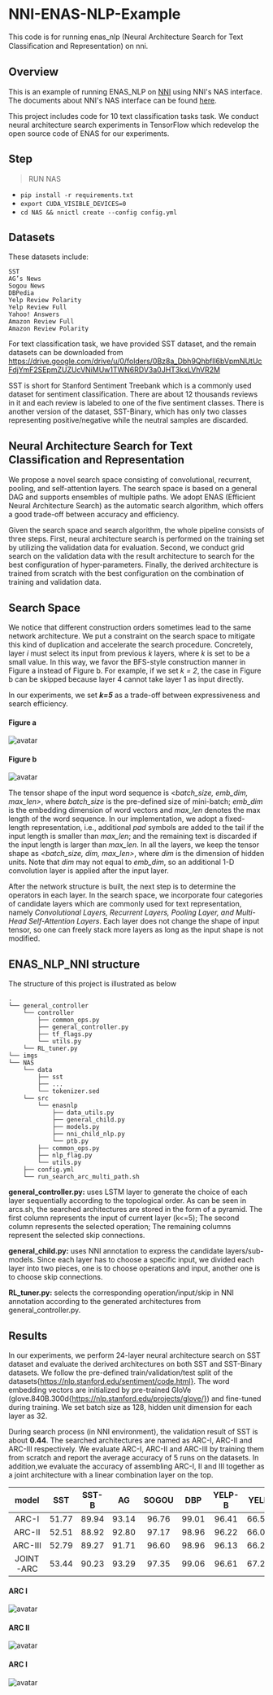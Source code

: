 # NNI-ENAS-NLP-Example
This code is for running enas_nlp (Neural Architecture Search for Text Classiﬁcation and Representation) on nni.

## Overview

This is an example of running ENAS_NLP on [NNI](https://github.com/microsoft/nni) using NNI's NAS interface. The documents about NNI's NAS interface can be found [here](https://github.com/microsoft/nni/blob/master/docs/en_US/GeneralNasInterfaces.md).

This project includes code for 10 text classification tasks task. We conduct neural architecture search experiments in TensorFlow which redevelop the open source code of ENAS for our experiments. 

## Step

> RUN NAS

- `pip install -r requirements.txt`
- `export CUDA_VISIBLE_DEVICES=0`
- `cd NAS && nnictl create --config config.yml`

## Datasets

These datasets include:

    SST
    AG’s News
    Sogou News
    DBPedia
    Yelp Review Polarity
    Yelp Review Full
    Yahoo! Answers
    Amazon Review Full
    Amazon Review Polarity

For text classification task, we have provided SST dataset, and the remain datasets can be downloaded from https://drive.google.com/drive/u/0/folders/0Bz8a_Dbh9Qhbfll6bVpmNUtUcFdjYmF2SEpmZUZUcVNiMUw1TWN6RDV3a0JHT3kxLVhVR2M

SST is short for Stanford Sentiment Treebank which is a commonly used dataset for sentiment classification. 
There are about 12 thousands reviews in it and each review is labeled to one of the five sentiment classes. 
There is another version of the dataset, SST-Binary, which has only two classes representing positive/negative while the neutral samples are discarded.

## Neural Architecture Search for Text Classiﬁcation and Representation

We propose a novel search space consisting of convolutional, recurrent, pooling, and self-attention layers. 
The search space is based on a general DAG and supports ensembles of multiple paths. 
We adopt ENAS (Efficient Neural Architecture Search) as the automatic search algorithm, which offers a good trade-off between accuracy and efficiency. 

Given the search space and search algorithm, the whole pipeline consists of three steps. 
First, neural architecture search is performed on the training set by utilizing the validation data for evaluation. 
Second, we conduct grid search on the validation data with the result architecture to search for the best configuration of hyper-parameters. 
Finally, the derived architecture is trained from scratch with the best configuration on the combination of training and validation data. 

## Search Space

We notice that different construction orders sometimes lead to the same network architecture. 
We put a constraint on the search space to mitigate this kind of duplication and accelerate the search procedure. 
Concretely, layer _i_ must select its input from previous _k_ layers, where _k_ is set to be a small value. 
In this way, we favor the BFS-style construction manner in Figure a instead of Figure b. 
For example, if we set _k = 2_, the case in Figure b can be skipped because layer 4 cannot take layer 1 as input directly. 

In our experiments, we set **_k=5_** as a trade-off between expressiveness and search efficiency. 

#### Figure a 
![avatar](./imgs/DAG_duplicate_color_a.png)

#### Figure b
![avatar](./imgs/DAG_duplicate_color_b.png)


The tensor shape of the input word sequence is _<batch_size, emb_dim, max_len>_, where _batch_size_ is the pre-defined size of mini-batch; 
_emb_dim_ is the embedding dimension of word vectors and _max\_len_ denotes the max length of the word sequence. 
In our implementation, we adopt a fixed-length representation, i.e., additional _pad_ symbols are added to the tail if the input length is smaller than _max_len_; 
and the remaining text is discarded if the input length is larger than _max\_len_. 
In all the layers, we keep the tensor shape as _<batch_size, dim, max_len>_, where _dim_ is the dimension of hidden units. 
Note that _dim_ may not equal to _emb_dim_, so an additional 1-D convolution layer is applied after the input layer. 

After the network structure is built, the next step is to determine the operators in each layer. 
In the search space, we incorporate four categories of candidate layers which are commonly used for text representation, namely _Convolutional Layers, Recurrent Layers, Pooling Layer, and Multi-Head Self-Attention Layers_. 
Each layer does not change the shape of input tensor, so one can freely stack more layers as long as the input shape is not modified.

## ENAS_NLP_NNI structure 

The structure of this project is illustrated as below<br>
```
.
└── general_controller
    └── controller
        ├── common_ops.py
        ├── general_controller.py
        ├── tf_flags.py
        └── utils.py
    └── RL_tuner.py
└── imgs
└── NAS
    └── data
        ├── sst
        ├── ...
        └── tokenizer.sed
    └── src
        └── enasnlp
            ├── data_utils.py
            ├── general_child.py
            ├── models.py
            ├── nni_child_nlp.py
            └── ptb.py
        ├── common_ops.py
        ├── nlp_flag.py
        └── utils.py
    ├── config.yml
    └── run_search_arc_multi_path.sh
```

**general_controller.py:** uses LSTM layer to generate the choice of each layer sequentially according to the topological order.
As can be seen in arcs.sh, the searched architectures are stored in the form of a pyramid. 
The first column represents the input of current layer (k<=5); The second column represents the selected operation;
The remaining columns represent the selected skip connections.

**general_child.py:** uses NNI annotation to express the candidate layers/sub-models. 
Since each layer has to choose a specific input, we divided each layer into two pieces, one is to choose operations and input, another one is to choose skip connections.

**RL_tuner.py:** selects the corresponding operation/input/skip in NNI annotation according to the generated architectures from general_controller.py.

## Results

In our experiments, we perform 24-layer neural architecture search on SST dataset and evaluate the derived architectures on both SST and SST-Binary datasets. 
We follow the pre-defined train/validation/test split of the datasets{https://nlp.stanford.edu/sentiment/code.html}. 
The word embedding vectors are initialized by pre-trained GloVe (glove.840B.300d{https://nlp.stanford.edu/projects/glove/}) and fine-tuned during training. 
We set batch size as 128, hidden unit dimension for each layer as 32.

During search process (in NNI environment), the validation result of SST is about **0.44**.
The searched architectures are named as ARC-I, ARC-II and ARC-III respectively.
We evaluate ARC-I, ARC-II and ARC-III by training them from scratch and report the average accuracy of 5 runs on the datasets.
In addition,we evaluate the accuracy of assembling ARC-I, II and III together as a joint architecture with a linear combination layer on the top.

model | SST | SST-B | AG | SOGOU | DBP | YELP-B | YELP | YAHOO | AMZ | AMZ-B
:----: | :----: |:----: |:----: | :----: |:----: |:----: | :----: |:----: |:----: |:----: 
ARC-I | 51.77 | 89.94 | 93.14 | 96.76 | 99.01 | 96.41 | 66.56 | 73.97 | 63.14 | 95.94 
ARC-II | 52.51 | 88.92 | 92.80 | 97.17 | 98.96 | 96.22 | 66.02 | 74.09 | 62.95 | 95.90 
ARC-III | 52.79 | 89.27 | 91.71 | 96.60 | 98.96 | 96.13 | 66.26 | 73.79 | 63.17 | 95.93 
JOINT-ARC | 53.44 | 90.23 | 93.29 | 97.35 | 99.06 | 96.61 | 67.28 | 74.57 | 63.86 | 96.25

#### ARC I
![avatar](./imgs/ARC-I.jpg)

#### ARC II
![avatar](./imgs/ARC-II.jpg)

#### ARC I
![avatar](./imgs/ARC-III.jpg)